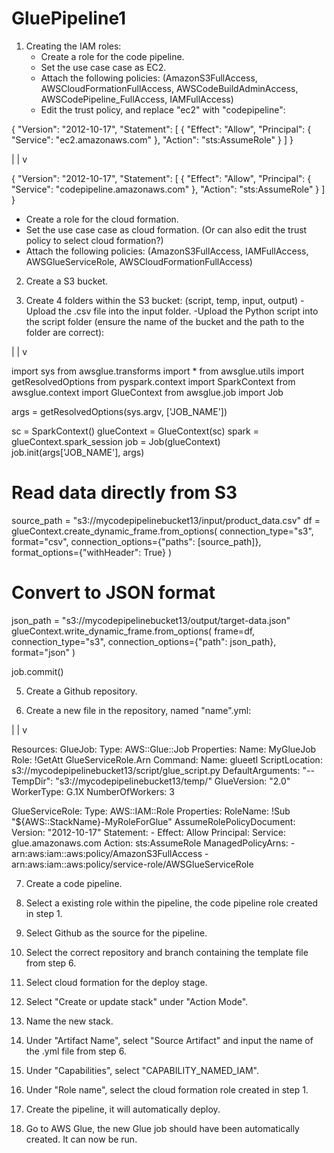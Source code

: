 # GluePipeline1

1. Creating the IAM roles:
   - Create a role for the code pipeline.
   - Set the use case case as EC2.
   - Attach the following policies: (AmazonS3FullAccess, AWSCloudFormationFullAccess, AWSCodeBuildAdminAccess, AWSCodePipeline_FullAccess, IAMFullAccess)
   - Edit the trust policy, and replace "ec2" with "codepipeline":
     
{
    "Version": "2012-10-17",
    "Statement": [
        {
            "Effect": "Allow",
            "Principal": {
                "Service": "ec2.amazonaws.com"
            },
            "Action": "sts:AssumeRole"
        }
    ]
}


|
|
v


{
    "Version": "2012-10-17",
    "Statement": [
        {
            "Effect": "Allow",
            "Principal": {
                "Service": "codepipeline.amazonaws.com"
            },
            "Action": "sts:AssumeRole"
        }
    ]
}
   - Create a role for the cloud formation.
   - Set the use case case as cloud formation. (Or can also edit the trust policy to select cloud formation?)
   - Attach the following policies: (AmazonS3FullAccess, IAMFullAccess, AWSGlueServiceRole, AWSCloudFormationFullAccess)

2. Create a S3 bucket.

3. Create 4 folders within the S3 bucket: (script, temp, input, output)
   -Upload the .csv file into the input folder.
   -Upload the Python script into the script folder (ensure the name of the bucket and the path to the folder are correct):


|
|
v

import sys
from awsglue.transforms import *
from awsglue.utils import getResolvedOptions
from pyspark.context import SparkContext
from awsglue.context import GlueContext
from awsglue.job import Job

args = getResolvedOptions(sys.argv, ['JOB_NAME'])

sc = SparkContext()
glueContext = GlueContext(sc)
spark = glueContext.spark_session
job = Job(glueContext)
job.init(args['JOB_NAME'], args)

# Read data directly from S3
source_path = "s3://mycodepipelinebucket13/input/product_data.csv"
df = glueContext.create_dynamic_frame.from_options(
    connection_type="s3",
    format="csv",
    connection_options={"paths": [source_path]},
    format_options={"withHeader": True}
)



# Convert to JSON format
json_path = "s3://mycodepipelinebucket13/output/target-data.json"
glueContext.write_dynamic_frame.from_options(
    frame=df,
    connection_type="s3",
    connection_options={"path": json_path},
    format="json"
)

job.commit()

5. Create a Github repository.
   
6. Create a new file in the repository, named "name".yml:


|
|
v

Resources:
  GlueJob:
    Type: AWS::Glue::Job
    Properties:
      Name: MyGlueJob  
      Role: !GetAtt GlueServiceRole.Arn
      Command:
        Name: glueetl
        ScriptLocation: s3://mycodepipelinebucket13/script/glue_script.py
      DefaultArguments:
        "--TempDir": "s3://mycodepipelinebucket13/temp/"
      GlueVersion: "2.0"
      WorkerType: G.1X
      NumberOfWorkers: 3


  GlueServiceRole:
    Type: AWS::IAM::Role
    Properties:
      RoleName: !Sub "${AWS::StackName}-MyRoleForGlue"
      AssumeRolePolicyDocument:
        Version: "2012-10-17"
        Statement:
          - Effect: Allow
            Principal:
              Service: glue.amazonaws.com
            Action: sts:AssumeRole
      ManagedPolicyArns:
        - arn:aws:iam::aws:policy/AmazonS3FullAccess
        - arn:aws:iam::aws:policy/service-role/AWSGlueServiceRole

        
7. Create a code pipeline.

8. Select a existing role within the pipeline, the code pipeline role created in step 1.

9. Select Github as the source for the pipeline.

10. Select the correct repository and branch containing the template file from step 6.

11. Select cloud formation for the deploy stage.

12. Select "Create or update stack" under "Action Mode".

13. Name the new stack.

14. Under "Artifact Name", select "Source Artifact" and input the name of the .yml file from step 6.

15. Under "Capabilities", select "CAPABILITY_NAMED_IAM".

16. Under "Role name", select the cloud formation role created in step 1.

17. Create the pipeline, it will automatically deploy.

18. Go to AWS Glue, the new Glue job should have been automatically created. It can now be run. 


